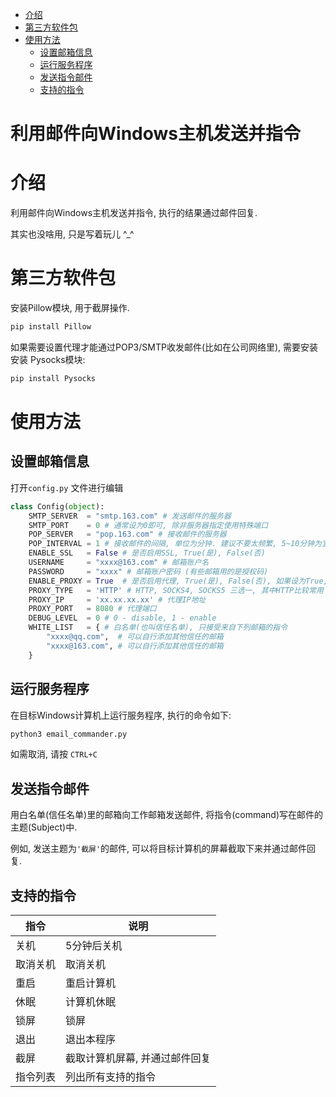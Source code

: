 <!-- TOC -->

- [介绍](#介绍)
- [第三方软件包](#第三方软件包)
- [使用方法](#使用方法)
    - [设置邮箱信息](#设置邮箱信息)
    - [运行服务程序](#运行服务程序)
    - [发送指令邮件](#发送指令邮件)
    - [支持的指令](#支持的指令)

<!-- /TOC -->

利用邮件向Windows主机发送并指令
========

# 介绍
利用邮件向Windows主机发送并指令, 执行的结果通过邮件回复.

其实也没啥用, 只是写着玩儿 ^_^

# 第三方软件包

安装Pillow模块, 用于截屏操作.
```bash
pip install Pillow
```

如果需要设置代理才能通过POP3/SMTP收发邮件(比如在公司网络里), 需要安装安装 Pysocks模块:
```bash
pip install Pysocks
```

# 使用方法

## 设置邮箱信息
打开`config.py` 文件进行编辑
``` python
class Config(object):
    SMTP_SERVER  = "smtp.163.com" # 发送邮件的服务器
    SMTP_PORT    = 0 # 通常设为0即可, 除非服务器指定使用特殊端口
    POP_SERVER   = "pop.163.com" # 接收邮件的服务器
    POP_INTERVAL = 1 # 接收邮件的间隔, 单位为分钟. 建议不要太频繁, 5~10分钟为宜.
    ENABLE_SSL   = False # 是否启用SSL, True(是), False(否)
    USERNAME     = "xxxx@163.com" # 邮箱账户名
    PASSWORD     = "xxxx" # 邮箱账户密码 (有些邮箱用的是授权码)
    ENABLE_PROXY = True  # 是否启用代理, True(是), False(否), 如果设为True, 需要配置下面三个参数
    PROXY_TYPE   = 'HTTP' # HTTP, SOCKS4, SOCKS5 三选一, 其中HTTP比较常用
    PROXY_IP     = 'xx.xx.xx.xx' # 代理IP地址
    PROXY_PORT   = 8080 # 代理端口
    DEBUG_LEVEL  = 0 # 0 - disable, 1 - enable
    WHITE_LIST   = { # 白名单(也叫信任名单), 只接受来自下列邮箱的指令
        "xxxx@qq.com",  # 可以自行添加其他信任的邮箱
        "xxxx@163.com", # 可以自行添加其他信任的邮箱
    }
```

## 运行服务程序
在目标Windows计算机上运行服务程序, 执行的命令如下:
```bash
python3 email_commander.py
```

如需取消, 请按 `CTRL+C`

## 发送指令邮件
用白名单(信任名单)里的邮箱向工作邮箱发送邮件, 将指令(command)写在邮件的主题(Subject)中.

例如, 发送主题为`'截屏'`的邮件, 可以将目标计算机的屏幕截取下来并通过邮件回复.

## 支持的指令

| 指令  | 说明|
| ---   | --- |
| 关机  |5分钟后关机|
| 取消关机|取消关机|
| 重启  |重启计算机|
| 休眠  |计算机休眠|
| 锁屏  |锁屏|
| 退出  |退出本程序|
| 截屏  |截取计算机屏幕, 并通过邮件回复|
| 指令列表 | 列出所有支持的指令 |
